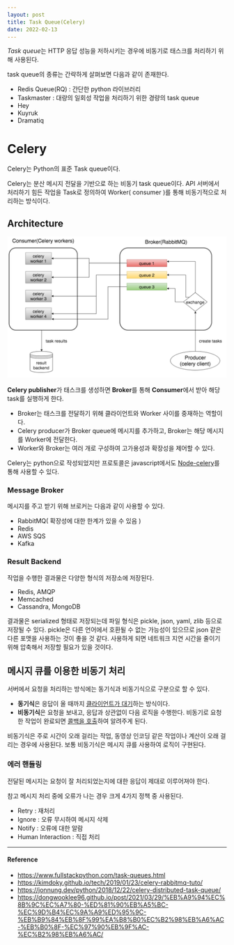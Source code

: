 ```yaml
---
layout: post
title: Task Queue(Celery)
date: 2022-02-13
---
```


*Task queue*는 HTTP 응답 성능을 저하시키는 경우에 비동기로 태스크를 처리하기 위해 사용된다.  

task queue의 종류는 간략하게 살펴보면 다음과 같이 존재한다.

- Redis Queue(RQ) : 간단한 python 라이브러리
- Taskmaster : 대량의 일회성 작업을 처리하기 위한 경량의 task queue
- Hey
- Kuyruk
- Dramatiq

# Celery
Celery는 Python의 표준 Task queue이다.

Celery는 분산 메시지 전달을 기반으로 하는 비동기 task queue이다.
API 서버에서 처리하기 힘든 작업을 Task로 정의하여 Worker( consumer )를 통해 비동기적으로 처리하는 방식이다. 

## Architecture
![Untitled](Untitled.png)

**Celery publisher**가 태스크를 생성하면 **Broker**를 통해 **Consumer**에서 받아 해당 task를 실행하게 한다. 
- Broker는 태스크를 전달하기 위해 클라이언트와 Worker 사이를 중재하는 역할이다.
- Celery producer가 Broker queue에 메시지를 추가하고, Broker는 해당 메시지를 Worker에 전달한다.
- Worker와 Broker는 여러 개로 구성하여 고가용성과 확장성을 제어할 수 있다.

Celery는 python으로 작성되었지만 프로토콜은 javascript에서도 [Node-celery](https://github.com/mher/node-celery)를 통해 사용할 수 있다.

### Message Broker

메시지를 주고 받기 위해 브로커는 다음과 같이 사용할 수 있다.

- RabbitMQ( 확장성에 대한 한계가 있을 수 있음 )
- Redis
- AWS SQS
- Kafka

### Result Backend

작업을 수행한 결과물은 다양한 형식의 저장소에 저장된다.

- Redis, AMQP
- Memcached
- Cassandra, MongoDB

결과물은 serialized 형태로 저장되는데 파일 형식은 pickle, json, yaml, zlib 등으로 저장될 수 있다. pickle은 다른 언어에서 호환될 수 없는 가능성이 있으므로 json 같은 다른 포맷을 사용하는 것이 좋을 것 같다. 사용하게 되면 네트워크 지연 시간을 줄이기 위해 압축해서 저장할 필요가 있을 것이다.

## 메시지 큐를 이용한 비동기 처리

서버에서 요청을 처리하는 방식에는 동기식과 비동기식으로 구분으로 할 수 있다.
- **동기식**은 응답이 올 때까지 <u>클라이언트가 대기</u>하는 방식이다.
- **비동기식**은 요청을 보내고, 응답과 상관없이 다음 로직을 수행한다. 비동기로 요청한 작업이 완료되면 <u>콜백을 호출</u>하여 알려주게 된다.

비동기식은 주로 시간이 오래 걸리는 작업, 동영상 인코딩 같은 작업이나 계산이 오래 걸리는 경우에 사용된다. 보통 비동기식은 메시지 큐를 사용하여 로직이 구현된다.

### 에러 핸들링
전달된 메시지는 요청이 잘 처리되었는지에 대한 응답이 제대로 이루어져야 한다. 

참고 메시지 처리 중에 오류가 나는 경우 크게 4가지 정책 중 사용된다. 
- Retry : 재처리
- Ignore : 오류 무시하여 메시지 삭제
- Notify : 오류에 대한 알람
- Human Interaction : 직접 처리

---
#### Reference
- https://www.fullstackpython.com/task-queues.html
- https://kimdoky.github.io/tech/2019/01/23/celery-rabbitmq-tuto/
- https://jonnung.dev/python/2018/12/22/celery-distributed-task-queue/
- https://dongwooklee96.github.io/post/2021/03/29/%EB%A9%94%EC%8B%9C%EC%A7%80-%ED%81%90%EB%A5%BC-%EC%9D%B4%EC%9A%A9%ED%95%9C-%EB%B9%84%EB%8F%99%EA%B8%B0%EC%B2%98%EB%A6%AC-%EB%B0%8F-%EC%97%90%EB%9F%AC-%EC%B2%98%EB%A6%AC/